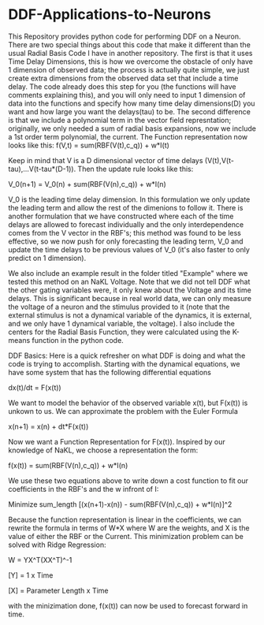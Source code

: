 # DDF-Applications-to-Neurons

This Repository provides python code for performing DDF on a Neuron. There are two special things about this code that make it different than the usual Radial Basis Code I have in another repository. The first is that it uses Time Delay Dimensions, this is how we overcome the obstacle of only have 1 dimension of observed data; the process is actually quite simple, we just create extra dimensions from the observed data set that include a time delay. The code already does this step for you (the functions will have comments explaining this), and you will only need to input 1 dimension of data into the functions and specify how many time delay dimensions(D) you want and how large you want the delays(tau) to be. The second difference is that we include a polynomial term in the vector field represntation; originally, we only needed a sum of radial basis expansions, now we include a 1st order term polynomial, the current. The Function representation now looks like this:
f(V,t) = sum(RBF(V(t),c_q)) + w*I(t)


Keep in mind that V is a D dimensional vector of time delays (V(t),V(t-tau),...V(t-tau*(D-1)). Then the update rule looks like this:

V_0(n+1) = V_0(n) + sum(RBF(V(n),c_q)) + w*I(n)


V_0 is the leading time delay dimension. In this formulation we only update the leading term and allow the rest of the dimenions to follow it. There is another formulation that we have constructed where each of the time delays are allowed to forecast individually and the only interdependence comes from the V vector in the RBF's; this method was found to be less effective, so we now push for only forecasting the leading term, V_0 and update the time delays to be previous values of V_0 (it's also faster to only predict on 1 dimension).


We also include an example result in the folder titled "Example" where we tested this method on an NaKL Voltage. Note that we did not tell DDF what the other gating variables were, it only knew about the Voltage and its time delays. This is significant because in real world data, we can only measure the voltage of a neuron and the stimulus provided to it (note that the external stimulus is not a dynamical variable of the dynamics, it is external, and we only have 1 dynamical variable, the voltage). I also include the centers for the Radial Basis Function, they were calculated using the K-means function in the python code.


DDF Basics:
Here is a quick refresher on what DDF is doing and what the code is trying to accomplish.
Starting with the dynamical equations, we have some system that has the following differential equations

dx(t)/dt = F(x(t))

We want to model the behavior of the observed variable x(t), but F(x(t)) is unkown to us. We can approximate the problem with the Euler Formula

x(n+1) = x(n) + dt*F(x(t))

Now we want a Function Representation for F(x(t)). Inspired by our knowledge of NaKL, we choose a representation the form:

f(x(t)) = sum(RBF(V(n),c_q)) + w*I(n)

We use these two equations above to write down a cost function to fit our coefficients in the RBF's and the w infront of I:

Minimize sum_length [(x(n+1)-x(n)) - sum(RBF(V(n),c_q)) + w*I(n)]^2

Because the function representation is linear in the coefficients, we can rewrite the formula in terms of W*X where W are the weights, and X is the value of either the RBF or the Current. This minimization problem can be solved with Ridge Regression:

W = YX^T(XX^T)^-1

[Y] = 1 x Time

[X] = Parameter Length x Time

with the minizimation done, f(x(t)) can now be used to forecast forward in time.






